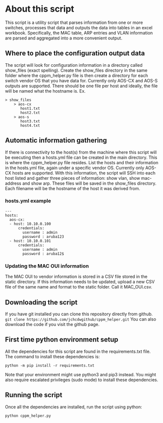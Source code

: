 # About this script
This script is a utility script that parses information from one or more switches, processes that data and outputs the data into tables in an excel workbook.
Specifically, the MAC table, ARP entries and VLAN information are parsed and aggregated into a more convenient output.

## Where to place the configuration output data
The script will look for configuration information in a directory called show_files (exact spelling). Create the show_files directory in the same folder where the cppm_helper.py file is then create a directory for each switch vendor OS that you have data for.
Currently only AOS-CX and AOS-S outputs are supported. There should be one file per host and ideally, the file will be named what the hostname is.
Ex.
```
> show_files
    > aos-cx
       host1.txt
       host2.txt
    > aos-s
       host3.txt
       host4.txt
```

## Automatic information gathering
If there is connectivity to the host(s) from the machine where this script will be executing then a hosts.yml file can be created in the main directory.
This is where the cppm_helper.py file resides. List the hosts and their information in the hosts.yml file, again under a specific vendor OS. Currently
only AOS-CX hosts are supported. With this information, the script will SSH into each host listed and gather three pieces of information: show vlan,
show mac-address and show arp. These files will be saved in the show_files directory. Each filename will be the hostname of the host it was derived from.

### hosts.yml example
```
---
hosts:
  aos-cx:
  - host: 10.10.0.100
      credentials:
        username : admin
        password : aruba123
  - host: 10.10.0.101
      credentials:
        username : admin
        password : aruba12$
```
### Updating the MAC OUI information
The MAC OUI to vendor information is stored in a CSV file stored in the static directory. If this information needs to be updated, upload a new CSV
file of the same name and format to the static folder. Call it MAC_OUI.csv.

## Downloading the script
If you have git installed you can clone this repository directly from github.
`git clone https://github.com/jchcdwgithub/cppm_helper.git`
You can also download the code if you visit the github page.

## First time python environment setup

All the dependencies for this script are found in the requirements.txt file. The command to install these dependencies is:

`python -m pip install -r requirements.txt`

Note that your environment might use python3 and pip3 instead. You might also require escalated privileges (sudo mode) to install these dependencies.

## Running the script

Once all the dependencies are installed, run the script using python:

`python cppm_helper.py`